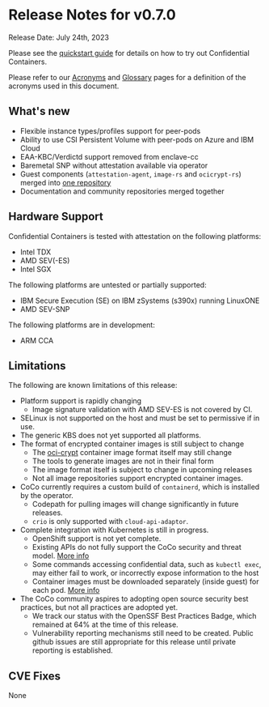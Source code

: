 # Release Notes for v0.7.0
Release Date: July 24th, 2023

Please see the [quickstart guide](../quickstart.md) for details on how to try out Confidential
Containers.

Please refer to our [Acronyms](https://github.com/confidential-containers/documentation/wiki/Acronyms)
and [Glossary](https://github.com/confidential-containers/documentation/wiki/Glossary) pages for a
definition of the acronyms used in this document.

## What's new
- Flexible instance types/profiles support for peer-pods
- Ability to use CSI Persistent Volume with peer-pods on Azure and IBM Cloud
- EAA-KBC/Verdictd support removed from enclave-cc
- Baremetal SNP without attestation available via operator
- Guest components (`attestation-agent`, `image-rs` and `ocicrypt-rs`) merged into [one repository](https://github.com/confidential-containers/guest-components/)
- Documentation and community repositories merged together

## Hardware Support
Confidential Containers is tested with attestation on the following platforms:
- Intel TDX
- AMD SEV(-ES)
- Intel SGX

The following platforms are untested or partially supported:
- IBM Secure Execution (SE) on IBM zSystems (s390x) running LinuxONE
- AMD SEV-SNP

The following platforms are in development:
- ARM CCA

## Limitations
The following are known limitations of this release:

- Platform support is rapidly changing
  * Image signature validation with AMD SEV-ES is not covered by CI.
- SELinux is not supported on the host and must be set to permissive if in use.
- The generic KBS does not yet supported all platforms. 
- The format of encrypted container images is still subject to change
  * The [oci-crypt](https://github.com/containers/ocicrypt) container image format itself may still change
  * The tools to generate images are not in their final form
  * The image format itself is subject to change in upcoming releases
  * Not all image repositories support encrypted container images. 
- CoCo currently requires a custom build of `containerd`, which is installed by the operator.
  * Codepath for pulling images will change significantly in future releases.
  * `crio` is only supported with `cloud-api-adaptor`.
- Complete integration with Kubernetes is still in progress. 
  * OpenShift support is not yet complete.
  * Existing APIs do not fully support the CoCo security and threat model. [More info](https://github.com/confidential-containers/confidential-containers/issues/53)
  * Some commands accessing confidential data, such as `kubectl exec`, may either fail to work, or incorrectly expose information to the host
  * Container images must be downloaded separately (inside guest) for each pod. [More info](https://github.com/confidential-containers/confidential-containers/issues/66)
- The CoCo community aspires to adopting open source security best practices, but not all practices are adopted yet.
  * We track our status with the OpenSSF Best Practices Badge, which remained at 64% at the time of this release.
  * Vulnerability reporting mechanisms still need to be created. Public github issues are still appropriate for this release until private reporting is established.


## CVE Fixes

None

